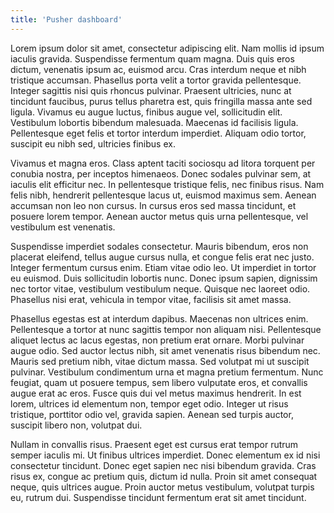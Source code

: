 ```yaml
---
title: 'Pusher dashboard'
---
```


Lorem ipsum dolor sit amet, consectetur adipiscing elit. Nam mollis id ipsum iaculis gravida. Suspendisse fermentum quam magna. Duis quis eros dictum, venenatis ipsum ac, euismod arcu. Cras interdum neque et nibh tristique accumsan. Phasellus porta velit a tortor gravida pellentesque. Integer sagittis nisi quis rhoncus pulvinar. Praesent ultricies, nunc at tincidunt faucibus, purus tellus pharetra est, quis fringilla massa ante sed ligula. Vivamus eu augue luctus, finibus augue vel, sollicitudin elit. Vestibulum lobortis bibendum malesuada. Maecenas id facilisis ligula. Pellentesque eget felis et tortor interdum imperdiet. Aliquam odio tortor, suscipit eu nibh sed, ultricies finibus ex.

Vivamus et magna eros. Class aptent taciti sociosqu ad litora torquent per conubia nostra, per inceptos himenaeos. Donec sodales pulvinar sem, at iaculis elit efficitur nec. In pellentesque tristique felis, nec finibus risus. Nam felis nibh, hendrerit pellentesque lacus ut, euismod maximus sem. Aenean accumsan non leo non cursus. In cursus eros sed massa tincidunt, et posuere lorem tempor. Aenean auctor metus quis urna pellentesque, vel vestibulum est venenatis.

Suspendisse imperdiet sodales consectetur. Mauris bibendum, eros non placerat eleifend, tellus augue cursus nulla, et congue felis erat nec justo. Integer fermentum cursus enim. Etiam vitae odio leo. Ut imperdiet in tortor eu euismod. Duis sollicitudin lobortis nunc. Donec ipsum sapien, dignissim nec tortor vitae, vestibulum vestibulum neque. Quisque nec laoreet odio. Phasellus nisi erat, vehicula in tempor vitae, facilisis sit amet massa.

Phasellus egestas est at interdum dapibus. Maecenas non ultrices enim. Pellentesque a tortor at nunc sagittis tempor non aliquam nisi. Pellentesque aliquet lectus ac lacus egestas, non pretium erat ornare. Morbi pulvinar augue odio. Sed auctor lectus nibh, sit amet venenatis risus bibendum nec. Mauris sed pretium nibh, vitae dictum massa. Sed volutpat mi ut suscipit pulvinar. Vestibulum condimentum urna et magna pretium fermentum. Nunc feugiat, quam ut posuere tempus, sem libero vulputate eros, et convallis augue erat ac eros. Fusce quis dui vel metus maximus hendrerit. In est lorem, ultrices id elementum non, tempor eget odio. Integer ut risus tristique, porttitor odio vel, gravida sapien. Aenean sed turpis auctor, suscipit libero non, volutpat dui.

Nullam in convallis risus. Praesent eget est cursus erat tempor rutrum semper iaculis mi. Ut finibus ultrices imperdiet. Donec elementum ex id nisi consectetur tincidunt. Donec eget sapien nec nisi bibendum gravida. Cras risus ex, congue ac pretium quis, dictum id nulla. Proin sit amet consequat neque, quis ultrices augue. Proin auctor metus vestibulum, volutpat turpis eu, rutrum dui. Suspendisse tincidunt fermentum erat sit amet tincidunt.